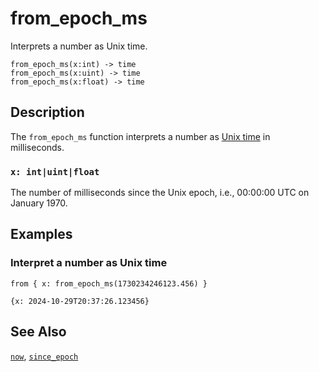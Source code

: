 # from_epoch_ms

Interprets a number as Unix time.

```tql
from_epoch_ms(x:int) -> time
from_epoch_ms(x:uint) -> time
from_epoch_ms(x:float) -> time
```

## Description

The `from_epoch_ms` function interprets a number as [Unix
time](https://en.wikipedia.org/wiki/Unix_time) in milliseconds.

### `x: int|uint|float`

The number of milliseconds since the Unix epoch, i.e., 00:00:00 UTC on January
1970.

## Examples

### Interpret a number as Unix time

```tql
from { x: from_epoch_ms(1730234246123.456) }
```

```tql
{x: 2024-10-29T20:37:26.123456}
```

## See Also

[`now`](now.md), [`since_epoch`](since_epoch.md)

